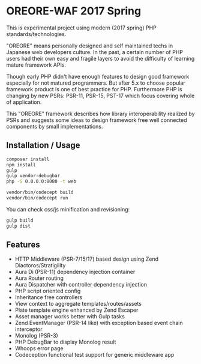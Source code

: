 # OREORE-WAF 2017 Spring

This is experimental project using modern (2017 spring) PHP standards/technologies.

"OREORE" means personally designed and self maintained techs in Japanese web developers culture. In the past,
a certain number of PHP users had their own easy and fragile layers to avoid the difficulty of learning
mature framework APIs.

Though early PHP didn't have enough features to design good framework especially for not matured programmers.
But after 5.x to choose popular framework product is one of best practice for PHP. Furthermore PHP is changing
by new PSRs: PSR-11, PSR-15, PST-17 which focus covering whole of application.

This "OREORE" framework describes how library interoperability realized by PSRs and suggests some ideas
to design framework free well connected components by small implementations. 

## Installation / Usage

```bash
composer install
npm install
gulp
gulp vendor-debugbar
php -S 0.0.0.0:8080 -t web
```

```bash
vendor/bin/codecept build
vendor/bin/codecept run
```

You can check css/js minification and revisioning:
```bash
gulp build
gulp dist
```

## Features

- HTTP Middleware (PSR-7/15/17) based design using Zend Diactoros/Stratigility
- Aura Di (PSR-11) dependency injection container
- Aura Router routing
- Aura Dispatcher with controller dependency injection
- PHP script oriented config
- Inheritance free controllers
- View context to aggregate templates/routes/assets
- Plate template engine enhanced by Zend Escaper
- Asset manager works better with Gulp tasks
- Zend EventManager (PSR-14 like) with exception based event chain interceptor
- Monolog (PSR-3)
- PHP DebugBar to display Monolog result
- Whoops error page
- Codeception functional test support for generic middleware app
